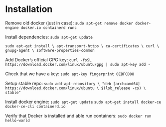 # Installation

Remove old docker (just in case):
`sudo apt-get remove docker docker-engine docker.io containerd runc`

Install dependencies:
`sudo apt-get update`

`sudo apt-get install \
    apt-transport-https \
    ca-certificates \
    curl \
    gnupg-agent \
    software-properties-common
`

Add Docker’s official GPG key:
`curl -fsSL https://download.docker.com/linux/ubuntu/gpg | sudo apt-key add -`

Check that we have a key:
`sudo apt-key fingerprint 0EBFCD88`

Setup stable repo:
`sudo add-apt-repository \
   "deb [arch=amd64] https://download.docker.com/linux/ubuntu \
   $(lsb_release -cs) \
   stable"`

Install docker engine:
`sudo apt-get update`
`sudo apt-get install docker-ce docker-ce-cli containerd.io`

Verify that Docker is installed and able run containers:
`sudo docker run hello-world`
